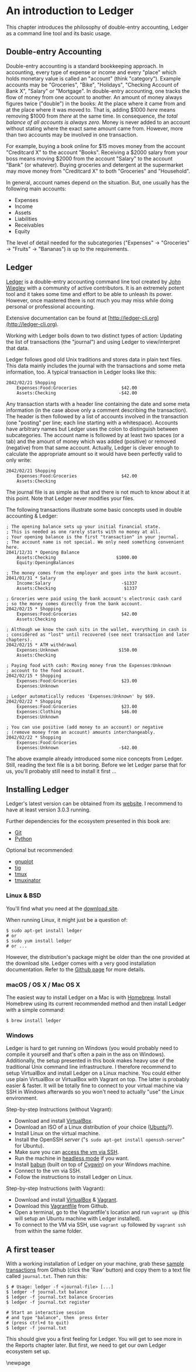 
# An introduction to Ledger #

This chapter introduces the philosophy of double-entry accounting, Ledger as a command line tool  and its basic usage.


## Double-entry Accounting ##

Double-entry accounting is a standard bookkeeping approach.
In accounting, every type of expense or income and every "place" which holds monetary value is called an "account" (think "category").
Example accounts may be "Groceries", "Bike", "Holidays", "Checking Account of Bank X", "Salary" or "Mortgage".
In double-entry accounting, one tracks the flow of money from one account to another.
An amount of money always figures twice ("double") in the books: At the place where it came from and at the place where it was moved to.
That is, adding $1000 *here* means removing $1000 from *there* at the same time.
In consequence, *the total balance of all accounts is always zero.*
Money is never added to an account without stating where the exact same amount came from.
However, more than two accounts may be involved in one transaction.

For example, buying a book online for $15 moves money from the account "Creditcard X" to the account "Books".
Receiving a $2000 salary from your boss means moving $2000 from the account "Salary" to the account "Bank" (or whatever).
Buying groceries and detergent at the supermarket may move money from "Creditcard X" to both "Groceries" and "Household".

In general, account names depend on the situation.
But, one usually has the following main accounts:

* Expenses
* Income
* Assets
* Liabilities
* Receivables
* Equity

The level of detail needed for the subcategories ("Expenses" -> "Groceries" -> "Fruits" -> "Bananas") is up to the requirements.

## Ledger ##

[Ledger](http://ledger-cli.org) is a double-entry accounting command line tool created by [John Wiegley](http://newartisans.com/) with a community of active contributors.
It is an extremely potent tool and it takes some time and effort to be able to unleash its power.
However, once mastered there is not much you may miss while doing personal or professional accounting.

Extensive documentation can be found at [http://ledger-cli.org](http://ledger-cli.org).

Working with Ledger boils down to two distinct types of action: Updating the list of transactions (the "journal") and using Ledger to view/interpret that data.

Ledger follows good old Unix traditions and stores data in plain text files.
This data mainly includes the journal with the transactions and some meta information, too.
A typical transaction in Ledger looks like this:

~~~{.scheme}
2042/02/21 Shopping
	Expenses:Food:Groceries                 $42.00
	Assets:Checking                        -$42.00
~~~

Any transaction starts with a header line containing the date and some meta information (in the case above only a comment describing the transaction).
The header is then followed by a list of accounts involved in the transaction (one "posting" per line; each line starting with a whitespace).
Accounts have arbitrary names but Ledger uses the colon to distinguish between subcategories.
The account name is followed by at least two spaces (or a tab) and the amount of money which was added (positive) or removed (negative) from that same account.
Actually, Ledger is clever enough to calculate the appropriate amount so it would have been perfectly valid to only write:

~~~{.scheme}
2042/02/21 Shopping
    Expenses:Food:Groceries                 $42.00
    Assets:Checking
~~~

The journal file is as simple as that and there is not much to know about it at this point. 
Note that Ledger never modifies your files.

The following transactions illustrate some basic concepts used in double accounting & Ledger:

~~~{.scheme}
; The opening balance sets up your initial financial state.
; This is needed as one rarely starts with no money at all.
; Your opening balance is the first "transaction" in your journal.
; The account name is not special. We only need something convenient here.
2041/12/31 * Opening Balance
    Assets:Checking                       $1000.00
    Equity:OpeningBalances

; The money comes from the employer and goes into the bank account.
2041/01/31 * Salary
    Income:Salary                           -$1337
    Assets:Checking                          $1337

; Groceries were paid using the bank account's electronic cash card
; so the money comes directly from the bank account.
2042/02/15 * Shopping
    Expenses:Food:Groceries                 $42.00
    Assets:Checking

; Although we know the cash sits in the wallet, everything in cash is
; considered as "lost" until recovered (see next transaction and later chapters).
2042/02/15 * ATM withdrawal
    Expenses:Unknown                       $150.00
    Assets:Checking

; Paying food with cash: Moving money from the Expenses:Unknown
; account to the food account.
2042/02/15 * Shopping
    Expenses:Food:Groceries                 $23.00
    Expenses:Unknown

; Ledger automatically reduces 'Expenses:Unknown' by $69.
2042/02/22 * Shopping
    Expenses:Food:Groceries                 $23.00
    Expenses:Clothing                       $46.00
    Expenses:Unknown

; You can use positive (add money to an account) or negative
; (remove money from an account) amounts interchangeably.
2042/02/22 * Shopping
    Expenses:Food:Groceries
    Expenses:Unknown                       -$42.00
~~~

The above example already introduced some nice concepts from Ledger.
Still, reading the text file is a bit boring.
Before we let Ledger parse that for us, you'll probably still need to install it first ...

## Installing Ledger ##

Ledger's latest version can be obtained from its [website](http://ledger-cli.org/download.html).
I recommend to have at least version 3.0.3 running.

Further dependencies for the ecosystem presented in this book are:

* [Git](http://git-scm.com/)
* [Python](https://www.python.org/)

Optional but recommended:

* [gnuplot](http://www.gnuplot.info/)
* [tig](https://github.com/jonas/tig)
* [tmux](http://tmux.sourceforge.net/)
* [tmuxinator](https://github.com/tmuxinator/tmuxinator)

### Linux & BSD ###

You'll find what you need at the [download site](http://ledger-cli.org/download.html).

When running Linux, it might just be a question of:

~~~{.bash}
$ sudo apt-get install ledger
# or
$ sudo yum install ledger
# or ...
~~~

However, the distribution's package might be older than the one provided at the download site.
Ledger comes with a very good installation documentation.
Refer to the [Github page](https://github.com/ledger/ledger) for more details.

### macOS / OS X / Mac OS X ###

The easiest way to install Ledger on a Mac is with [Homebrew](https://brew.sh/). Install Homebrew using its current recommended method and then install Ledger with a simple command:

```{.bash}
$ brew install ledger
```

### Windows ###

Ledger is hard to get running on Windows (you would probably need to compile it yourself and that's often a pain in the ass on Windows).
Additionally, the setup presented in this book makes heavy use of the traditional Unix command line infrastructure.
I therefore recommend to setup VirtualBox and install Ledger on a Linux machine.
You could either use plain VirtualBox or VirtualBox with Vagrant on top.
The latter is probably easier & faster.
It will be totally fine to connect to your virtual machine via SSH in Windows afterwards so you won't need to actually "use" the Linux environment.

Step-by-step Instructions (without Vagrant):

* Download and install [VirtualBox](https://www.virtualbox.org/).
* Download an ISO of a Linux distribution of your choice ([Ubuntu](http://www.ubuntu.com/desktop)?).
* Install Linux on the virtual machine.
* Install the OpenSSH *server* ("``$ sudo apt-get install openssh-server``" for Ubuntu).
* Make sure you can [access the vm via SSH](http://stackoverflow.com/a/10532299).
* Run the machine in [headless mode](https://www.virtualbox.org/manual/ch07.html#vboxheadless) if you want.
* Install [babun](https://github.com/babun/babun) (built on top of [Cygwin](https://www.cygwin.com/)) on your Windows machine.
* Connect to the vm via SSH.
* Follow the instructions to install Ledger on Linux.

Step-by-step Instructions (with Vagrant):

* Download and install [VirtualBox](https://www.virtualbox.org/) & [Vagrant](https://www.vagrantup.com/).
* Download this [Vagrantfile](https://github.com/rolfschr/GSWL-ecosystem/blob/master/contrib/Vagrantfile) from Github.
* Open a terminal, go to the Vagrantfile's location and run ``vagrant up`` (this will setup an Ubuntu machine with Ledger installed).
* To connect to the VM via SSH, use ``vagrant up`` followed by ``vagrant ssh`` from within the same folder.

## A first teaser ##

With a working installation of Ledger on your machine, grab these [sample transactions](https://gist.github.com/rolfschr/318f1f91f8f845864568) from Github (click the 'Raw' button) and copy them to a text file called ``journal.txt``.
Then run this:

~~~{.bash}
$ # Usage: ledger -f <journal-file> [...]
$ ledger -f journal.txt balance
$ ledger -f journal.txt balance Groceries
$ ledger -f journal.txt register

# Start an interactive session
# and type "balance", then  press Enter
# (press ctrl+d to quit)
$ ledger -f journal.txt
~~~

This should give you a first feeling for Ledger.
You will get to see more in the Reports chapter later.
But first, we need to get our own Ledger ecosystem set up.

\newpage
